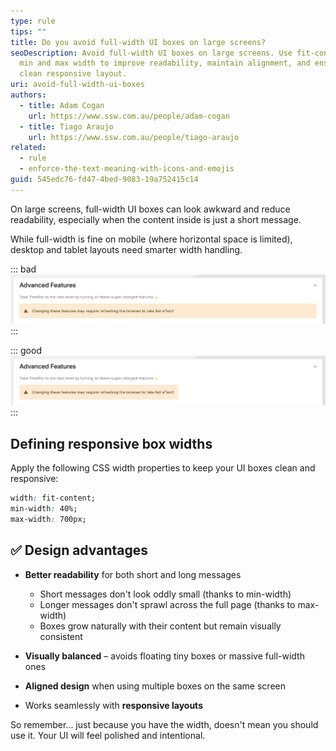 ```yaml
---
type: rule
tips: ""
title: Do you avoid full-width UI boxes on large screens?
seoDescription: Avoid full-width UI boxes on large screens. Use fit-content with
  min and max width to improve readability, maintain alignment, and ensure a
  clean responsive layout.
uri: avoid-full-width-ui-boxes
authors:
  - title: Adam Cogan
    url: https://www.ssw.com.au/people/adam-cogan
  - title: Tiago Araujo
    url: https://www.ssw.com.au/people/tiago-araujo
related:
  - rule
  - enforce-the-text-meaning-with-icons-and-emojis
guid: 545edc76-fd47-4bed-9083-19a752415c14
---
```

On large screens, full-width UI boxes can look awkward and reduce readability, especially when the content inside is just a short message. 

While full-width is fine on mobile (where horizontal space is limited), desktop and tablet layouts need smarter width handling.

<!--endintro-->

::: bad
![Figure: Bad example - Box doesn't look right](bad-full-width-box.png)
:::

::: good
![Figure: Good example - Box looks intentional](good-limited-width-box.png)
:::

## Defining responsive box widths

Apply the following CSS width properties to keep your UI boxes clean and responsive:

```css
width: fit-content;
min-width: 40%;
max-width: 700px;
```

## ✅ Design advantages

* **Better readability** for both short and long messages

  * Short messages don't look oddly small (thanks to min-width)
  * Longer messages don't sprawl across the full page (thanks to max-width)
  * Boxes grow naturally with their content but remain visually consistent
* **Visually balanced** – avoids floating tiny boxes or massive full-width ones
* **Aligned design** when using multiple boxes on the same screen
* Works seamlessly with **responsive layouts**

So remember... just because you have the width, doesn't mean you should use it. Your UI will feel polished and intentional.
